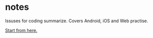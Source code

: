 # notes
Issuses for coding summarize. Covers Android, iOS and Web practise.

[Start from here.](https://github.com/vvLavida/notes/issues)
